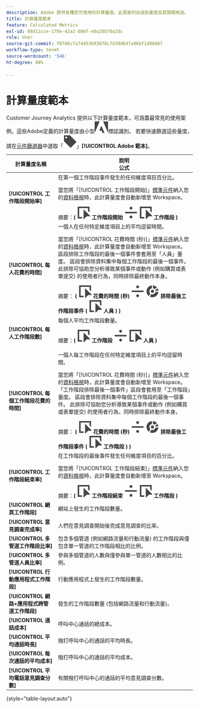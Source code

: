 ```yaml
---
description: Adobe 提供各種您可使用的計算量度。此頁面列出這些量度及其預期用途。
title: 計算量度範本
feature: Calculated Metrics
exl-id: 08d11cce-170e-42a2-806f-e0a28b70a2dc
role: User
source-git-commit: f0786cfa74453693078c7d30d647a96bf1d98d07
workflow-type: tm+mt
source-wordcount: '546'
ht-degree: 88%

---
```


# 計算量度範本

Customer Journey Analytics 提供以下計算量度範本，可涵蓋最常見的使用案例。這些Adobe定義的計算量度由小型![AdobeLogoSmall](/help/assets/icons/AdobeLogoSmall.svg)標誌識別。 若要快速篩選這些量度，請在[元件篩選器](/help/components/overview.md#filter)中選取「![標籤](/help/assets/icons/Label.svg)」**[!UICONTROL Adobe 範本]**。

| 計算量度名稱 | 說明<br/>公式 |
|---------|----------|
| **[!UICONTROL 工作階段開始率]** | 在第一個工作階段事件發生的任何維度項目百分比。<p>當您將「[!UICONTROL 工作階段開始]」[標準元件](/help/data-views/component-reference.md)納入您的[資料檢視](/help/data-views/create-dataview.md)時，此計算量度會自動新增至 Workspace。</p>摘要：**(** ![事件](/help/assets/icons/Event.svg) **工作階段開始** ![劃分](/help/assets/icons/Divide.svg) ![事件](/help/assets/icons/Event.svg) **工作階段** **)** |
| **[!UICONTROL 每人花費的時間]** | 一個人在任何特定維度項目上的平均逗留時間。<p>當您將「[!UICONTROL 花費時間 (秒)]」[標準元件](/help/data-views/component-reference.md)納入您的[資料檢視](/help/data-views/create-dataview.md)時，此計算量度會自動新增至 Workspace。區段排除工作階段的最後一個事件會套用至「人員」量度。 區段會排除資料集中每個工作階段的最後一個事件。 此排除可協助您分析導致某個事件或動作 (例如購買或表單提交) 的使用者行為，同時排除最終動作本身。</p>摘要： **(** ![事件](/help/assets/icons/Event.svg) **花費的時間 (秒)** ![劃分](/help/assets/icons/Divide.svg) ![分段](/help/assets/icons/Segmentation.svg) **排除最後工作階段事件 (** ![事件](/help/assets/icons/Event.svg) **人員 ) )** |
| **[!UICONTROL 每人工作階段數]** | 每個人平均工作階段數量。<p>摘要：**(** ![事件](/help/assets/icons/Event.svg) **工作階段** ![劃分](/help/assets/icons/Divide.svg) ![事件](/help/assets/icons/Event.svg) **人員** **)** |
| **[!UICONTROL 每個工作階段花費的時間]** | 一個人每工作階段在任何特定維度項目上的平均逗留時間。<p>當您將「[!UICONTROL 花費時間 (秒)]」[標準元件](/help/data-views/component-reference.md)納入您的[資料檢視](/help/data-views/create-dataview.md)時，此計算量度會自動新增至 Workspace。「工作階段排除最後一個事件」區段會套用至「工作階段」量度。 區段會排除資料集中每個工作階段的最後一個事件。 此排除可協助您分析導致某個事件或動作 (例如購買或表單提交) 的使用者行為，同時排除最終動作本身。</p>摘要： **(** ![事件](/help/assets/icons/Event.svg) **花費的時間 (秒)** ![劃分](/help/assets/icons/Divide.svg) ![分段](/help/assets/icons/Segmentation.svg) **排除最後工作階段事件 (** ![事件](/help/assets/icons/Event.svg) **工作階段 ) )** |
| **[!UICONTROL 工作階段結束率]** | 在工作階段的最後事件發生任何維度項目的百分比。 <p>當您將「[!UICONTROL 工作階段結束]」[標準元件](/help/data-views/component-reference.md)納入您的[資料檢視](/help/data-views/create-dataview.md)時，此計算量度會自動新增至 Workspace。</p>摘要：**(** ![事件](/help/assets/icons/Event.svg) **工作階段結束** ![劃分](/help/assets/icons/Divide.svg) ![事件](/help/assets/icons/Event.svg) **工作階段** **)** |
| **[!UICONTROL 網頁工作階段]** | 網站上發生的工作階段數量。 |
| **[!UICONTROL 意見調查完成率]** | 人們在意見調查開始後完成意見調查的比率。 |
| **[!UICONTROL 多管道工作階段比率]** | 包含多個管道 (例如網路流量和行動流量) 的工作階段與僅包含單一管道的工作階段相比的比例。 |
| **[!UICONTROL 多管道人員比率]** | 參與多個管道的人數與僅參與單一管道的人數相比的比例。 |
| **[!UICONTROL 行動應用程式工作階段]** | 行動應用程式上發生的工作階段數量。 |
| **[!UICONTROL 網路+應用程式跨管道工作階段]** | 發生的工作階段數量 (包括網路流量和行動流量)。 |
| **[!UICONTROL 通話成本]** | 呼叫中心通話的總成本。<!-- <p>Summary: Call length</p> --> |
| **[!UICONTROL 平均通話時長]** | 撥打呼叫中心的通話的平均時長。 |
| **[!UICONTROL 每次通話的平均成本]** | 撥打呼叫中心的通話的平均成本。 |
| **[!UICONTROL 平均電話意見調查分數]** | 有關撥打呼叫中心的通話的平均意見調查分數。 |

{style="table-layout:auto"}
